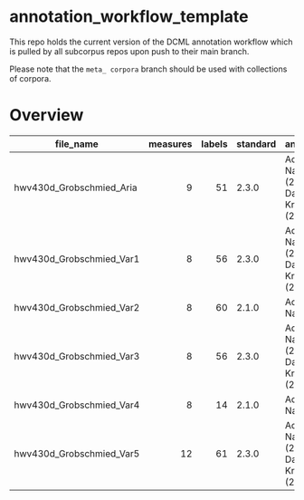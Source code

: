 # annotation_workflow_template

This repo holds the current version of the DCML annotation workflow which is pulled by all subcorpus repos upon push to their main branch. 

Please note that the `meta_ corpora` branch should be used with collections of corpora.


# Overview
|       file_name        |measures|labels|standard|                annotators                 |reviewers|
|------------------------|-------:|-----:|--------|-------------------------------------------|---------|
|hwv430d_Grobschmied_Aria|       9|    51|2.3.0   |Adrian Nagel (2.1.0), Davor Krkljus (2.3.0)|DK       |
|hwv430d_Grobschmied_Var1|       8|    56|2.3.0   |Adrian Nagel (2.1.0), Davor Krkljus (2.3.0)|DK       |
|hwv430d_Grobschmied_Var2|       8|    60|2.1.0   |Adrian Nagel                               |         |
|hwv430d_Grobschmied_Var3|       8|    56|2.3.0   |Adrian Nagel (2.1.0), Davor Krkljus (2.3.0)|DK       |
|hwv430d_Grobschmied_Var4|       8|    14|2.1.0   |Adrian Nagel                               |         |
|hwv430d_Grobschmied_Var5|      12|    61|2.3.0   |Adrian Nagel (2.1.0), Davor Krkljus (2.3.0)|DK       |
